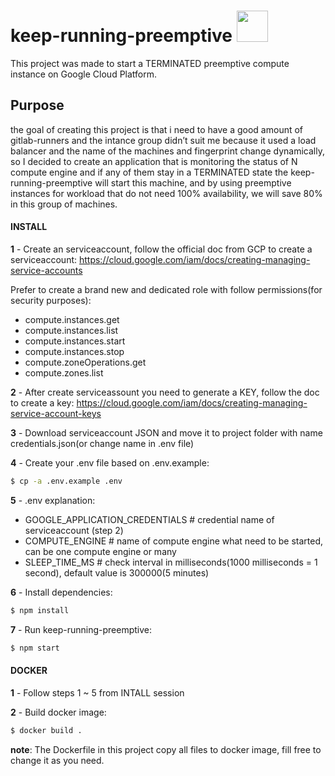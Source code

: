 # keep-running-preemptive <img src="https://avatars2.githubusercontent.com/u/2810941?v=3&s=96" width="50">
This project was made to start a TERMINATED preemptive compute instance on Google Cloud Platform.

## Purpose
the goal of creating this project is that i need to have a good amount of gitlab-runners and the intance group didn’t suit me because it used a load balancer and the name of the machines and fingerprint change dynamically, so I decided to create an application that is monitoring the status of N compute engine and if any of them stay in a TERMINATED state the keep-running-preemptive will start this machine, and by using preemptive instances for workload that do not need 100% availability, we will save 80% in this group of machines.

#### INSTALL
**1** - Create an serviceaccount, follow the official doc from GCP to create a serviceaccount:
https://cloud.google.com/iam/docs/creating-managing-service-accounts

Prefer to create a brand new and dedicated role with follow permissions(for security purposes):
 - compute.instances.get
 - compute.instances.list
 - compute.instances.start
 - compute.instances.stop
 - compute.zoneOperations.get
 - compute.zones.list

**2** - After create serviceassount you need to generate a KEY, follow the doc to create a key:
https://cloud.google.com/iam/docs/creating-managing-service-account-keys

**3** - Download serviceaccount JSON and move it to project folder with name credentials.json(or change name in .env file)

**4** - Create your .env file based on .env.example:
```sh
$ cp -a .env.example .env
```

**5** - .env explanation:
 - GOOGLE_APPLICATION_CREDENTIALS # credential name of serviceaccount (step 2)
 - COMPUTE_ENGINE # name of compute engine what need to be started, can be one compute engine or many
 - SLEEP_TIME_MS # check interval in milliseconds(1000 milliseconds = 1 second), default value is 300000(5 minutes)

**6** - Install dependencies: 
```sh
$ npm install
```

**7** - Run keep-running-preemptive:
```sh
$ npm start
```
#### DOCKER
**1** - Follow steps 1 ~ 5 from INTALL session

**2** - Build docker image:
```sh
$ docker build . 
```

**note**: The Dockerfile in this project copy all files to docker image, fill free to change it as you need.
